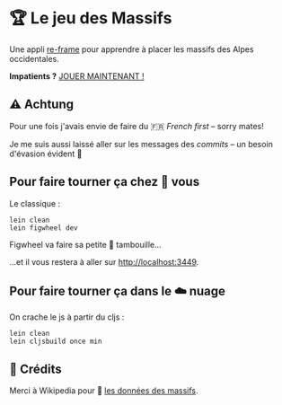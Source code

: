 # :trophy: Le jeu des Massifs

Une appli [re-frame](https://github.com/Day8/re-frame) pour apprendre à placer les massifs des Alpes occidentales.

**Impatients ?** [JOUER MAINTENANT !](https://massifs.booctin.com)

## :warning: Achtung
Pour une fois j'avais envie de faire du :fr: *French first* – sorry mates!

Je me suis aussi laissé aller sur les messages des *commits* – un besoin d'évasion évident :metal:

## Pour faire tourner ça chez :house_with_garden: vous

Le classique :

```
lein clean
lein figwheel dev
```

Figwheel va faire sa petite :stew: tambouille...

...et il vous restera à aller sur [http://localhost:3449](http://localhost:3449).


## Pour faire tourner ça dans le :cloud: nuage


On crache le js à partir du cljs :

```
lein clean
lein cljsbuild once min
```

## :raised_hands: Crédits

Merci à Wikipedia pour :sunrise_over_mountains: [les données des massifs](https://fr.wikipedia.org/wiki/G%C3%A9ographie_des_Alpes). 
